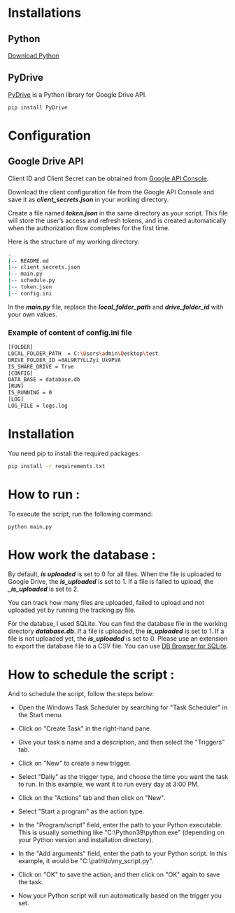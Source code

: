 # Installations

## Python

[Download Python](https://www.python.org/downloads/)

## PyDrive

[PyDrive](https://pythonhosted.org/PyDrive/) is a Python library for Google Drive API.

```bash
pip install PyDrive
```

# Configuration

## Google Drive API

Client ID and Client Secret can be obtained from [Google API Console](https://console.developers.google.com/).

Download the client configuration file from the Google API Console and save it as **_client_secrets.json_** in your working directory.

Create a file named **_token.json_** in the same directory as your script. This file will store the user’s access and refresh tokens, and is created automatically when the authorization flow completes for the first time.

Here is the structure of my working directory:

```bash
.
|-- README.md
|-- client_secrets.json
|-- main.py
|-- schedule.py
|-- token.json
|-- config.ini
```

In the **_main.py_** file, replace the **_local_folder_path_** and **_drive_folder_id_** with your own values.

### Example of content of config.ini file

```bash
[FOLDER]
LOCAL_FOLDER_PATH  = C:\Users\admin\Desktop\test
DRIVE_FOLDER_ID =0AL9R7YLLZyi_Uk9PVA
IS_SHARE_DRIVE = True
[CONFIG]
DATA_BASE = database.db
[RUN]
IS_RUNNING = 0
[LOG]
LOG_FILE = logs.log
```

# Installation

You need pip to install the required packages.

```bash
pip install -r requirements.txt
```

# How to run :

To execute the script, run the following command:

```bash
python main.py
```

# How work the database :

By default, **_is uploaded_** is set to 0 for all files. When the file is uploaded to Google Drive, the **_is_uploaded_** is set to 1. If a file is failed to upload, the **_\_is_uploaded_** is set to 2.

You can track how many files are uploaded, failed to upload and not uploaded yet by running the tracking.py file.

For the databse, I used SQLite. You can find the database file in the working directory **_database.db_**. If a file is uploaded, the **_is_uploaded_** is set to 1. If a file is not uploaded yet, the **_is_uploaded_** is set to 0.
Please use an extension to export the database file to a CSV file. You can use [DB Browser for SQLite](https://sqlitebrowser.org/).

# How to schedule the script :

And to schedule the script, follow the steps below:

- Open the Windows Task Scheduler by searching for "Task Scheduler" in the Start menu.

- Click on "Create Task" in the right-hand pane.

- Give your task a name and a description, and then select the "Triggers" tab.
- Click on "New" to create a new trigger.

- Select "Daily" as the trigger type, and choose the time you want the task to run. In this example, we want it to run every day at 3:00 PM.

- Click on the "Actions" tab and then click on "New".
- Select "Start a program" as the action type.

- In the "Program/script" field, enter the path to your Python executable. This is usually something like "C:\Python39\python.exe" (depending on your Python version and installation directory).

- In the "Add arguments" field, enter the path to your Python script. In this example, it would be "C:\path\to\my_script.py".

- Click on "OK" to save the action, and then click on "OK" again to save the task.

- Now your Python script will run automatically based on the trigger you set.
